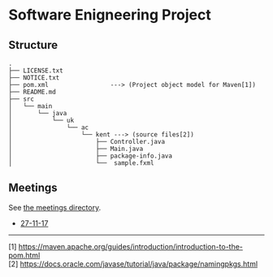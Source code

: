 # Software Enigneering Project 

## Structure

```
.
├── LICENSE.txt
├── NOTICE.txt
├── pom.xml                 ---> (Project object model for Maven[1])
├── README.md
├── src
│   └── main
│       └── java
│           └── uk
│               └── ac
│                   └── kent ---> (source files[2])
│                       ├── Controller.java
│                       ├── Main.java
│                       ├── package-info.java
│                       └──  sample.fxml

```

## Meetings 

See [the meetings directory](doc/meetings/).

- [27-11-17](doc/meetings/27-11-17.md)

-----------------------------------------

[1] https://maven.apache.org/guides/introduction/introduction-to-the-pom.html <br>
[2] https://docs.oracle.com/javase/tutorial/java/package/namingpkgs.html
